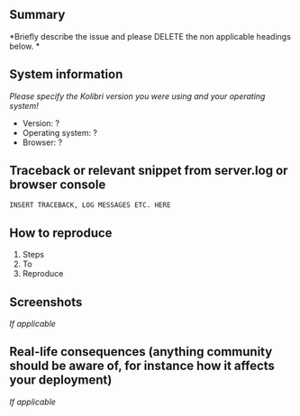 ## Summary

*Briefly describe the issue and please DELETE the non applicable headings below. *

## System information

*Please specify the Kolibri version you were using and your operating system!*

 - Version: ?
 - Operating system: ?
 - Browser: ?

## Traceback or relevant snippet from server.log or browser console

```
INSERT TRACEBACK, LOG MESSAGES ETC. HERE
```

## How to reproduce

1. Steps
1. To
1. Reproduce

## Screenshots

*If applicable*

## Real-life consequences (anything community should be aware of, for instance how it affects your deployment)

*If applicable*